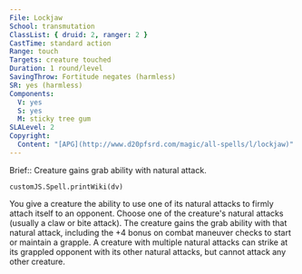 ```yaml
---
File: Lockjaw
School: transmutation
ClassList: { druid: 2, ranger: 2 }
CastTime: standard action
Range: touch
Targets: creature touched
Duration: 1 round/level
SavingThrow: Fortitude negates (harmless)
SR: yes (harmless)
Components:
  V: yes
  S: yes
  M: sticky tree gum
SLALevel: 2
Copyright:
  Content: "[APG](http://www.d20pfsrd.com/magic/all-spells/l/lockjaw)"
---
```

Brief:: Creature gains grab ability with natural attack.

```dataviewjs
customJS.Spell.printWiki(dv)
```

You give a creature the ability to use one of its natural attacks to firmly attach itself to an opponent. Choose one of the creature's natural attacks (usually a claw or bite attack).  The creature gains the grab ability with that natural attack, including the +4 bonus on combat maneuver checks to start or maintain a grapple. A creature with multiple natural attacks can strike at its grappled opponent with its other natural attacks, but cannot attack any other creature.
